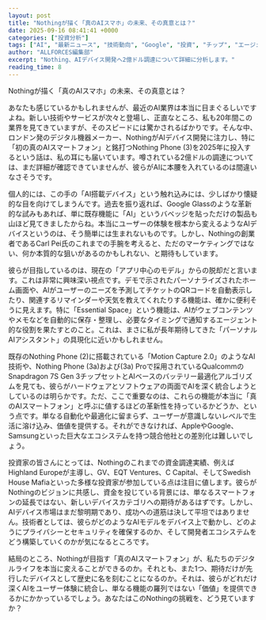 ```yaml
---
layout: post
title: "Nothingが描く「真のAIスマホ」の未来、その真意とは？"
date: 2025-09-16 08:41:41 +0000
categories: ["投資分析"]
tags: ["AI", "最新ニュース", "技術動向", "Google", "投資", "チップ", "エージェント"]
author: "ALLFORCES編集部"
excerpt: "Nothing、AIデバイス開発へ2億ドル調達について詳細に分析します。"
reading_time: 8
---
```


Nothingが描く「真のAIスマホ」の未来、その真意とは？

あなたも感じているかもしれませんが、最近のAI業界は本当に目まぐるしいですよね。新しい技術やサービスが次々と登場し、正直なところ、私も20年間この業界を見てきていますが、そのスピードには驚かされるばかりです。そんな中、ロンドン発のデジタル機器メーカー、NothingがAIデバイス開発に注力し、特に「初の真のAIスマートフォン」と銘打つNothing Phone (3)を2025年に投入するという話は、私の耳にも届いています。噂されている2億ドルの調達については、まだ詳細が確認できていませんが、彼らがAIに本腰を入れているのは間違いなさそうです。

個人的には、この手の「AI搭載デバイス」という触れ込みには、少しばかり懐疑的な目を向けてしまうんです。過去を振り返れば、Google Glassのような革新的な試みもあれば、単に既存機能に「AI」というバベッジを貼っただけの製品も山ほど見てきましたからね。本当にユーザーの体験を根本から変えるようなAIデバイスというのは、そう簡単には生まれないものです。しかし、Nothingの創業者であるCarl Pei氏のこれまでの手腕を考えると、ただのマーケティングではない、何か本質的な狙いがあるのかもしれない、と期待もしています。

彼らが目指しているのは、現在の「アプリ中心のモデル」からの脱却だと言います。これは非常に興味深い視点です。デモで示されたパーソナライズされたホーム画面や、AIがユーザーのニーズを予測してチケットのQRコードを自動表示したり、関連するリマインダーや天気を教えてくれたりする機能は、確かに便利そうに見えます。特に「Essential Space」という機能は、AIがウェブコンテンツやメモなどを自動的に保存・整理し、必要なタイミングで通知するエージェント的な役割を果たすとのこと。これは、まさに私が長年期待してきた「パーソナルAIアシスタント」の具現化に近いかもしれません。

既存のNothing Phone (2)に搭載されている「Motion Capture 2.0」のようなAI技術や、Nothing Phone (3a)および(3a) Proで採用されているQualcommのSnapdragon 7S Gen 3チップセットとAIベースのバッテリー最適化アルゴリズムを見ても、彼らがハードウェアとソフトウェアの両面でAIを深く統合しようとしているのは明らかです。ただ、ここで重要なのは、これらの機能が本当に「真のAIスマートフォン」と呼ぶに値するほどの革新性を持っているかどうか、という点です。単なる自動化や最適化に留まらず、ユーザーが意識しないレベルで生活に溶け込み、価値を提供する。それができなければ、AppleやGoogle、Samsungといった巨大なエコシステムを持つ競合他社との差別化は難しいでしょう。

投資家の皆さんにとっては、Nothingのこれまでの資金調達実績、例えばHighland Europeが主導し、GV、EQT Ventures、C Capital、そしてSwedish House Mafiaといった多様な投資家が参加している点は注目に値します。彼らがNothingのビジョンに共感し、資金を投じている背景には、単なるスマートフォンの延長ではない、新しいデバイスカテゴリへの期待があるはずです。しかし、AIデバイス市場はまだ黎明期であり、成功への道筋は決して平坦ではありません。技術者としては、彼らがどのようなAIモデルをデバイス上で動かし、どのようにプライバシーとセキュリティを確保するのか、そして開発者エコシステムをどう構築していくのかが気になるところです。

結局のところ、Nothingが目指す「真のAIスマートフォン」が、私たちのデジタルライフを本当に変えることができるのか。それとも、また1つ、期待だけが先行したデバイスとして歴史に名を刻むことになるのか。それは、彼らがどれだけ深くAIをユーザー体験に統合し、単なる機能の羅列ではない「価値」を提供できるかにかかっているでしょう。あなたはこのNothingの挑戦を、どう見ていますか？

